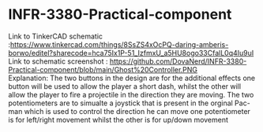 # INFR-3380-Practical-component

Link to TinkerCAD schematic :https://www.tinkercad.com/things/8SsZS4xOcPQ-daring-amberis-borwo/editel?sharecode=hca75Ix1P-51_IzfmxU_a5HU8ogo33CfalL0q4Iu9uI
<br>
Link to schematic screenshot : https://github.com/DovaNerd/INFR-3380-Practical-component/blob/main/Ghost%20Controller.PNG
<br>
Explanation: The two buttons in the design are for the additional effects one button will be used to allow the player a short dash, whilst the other will allow the player to fire a projectile in the direction they are moving. The two potentiometers are to simualte a joystick that is present in the orginal Pac-man which is used to control the direction he can move one potentiometer is for left/right movement whilst the other is for up/down movement

